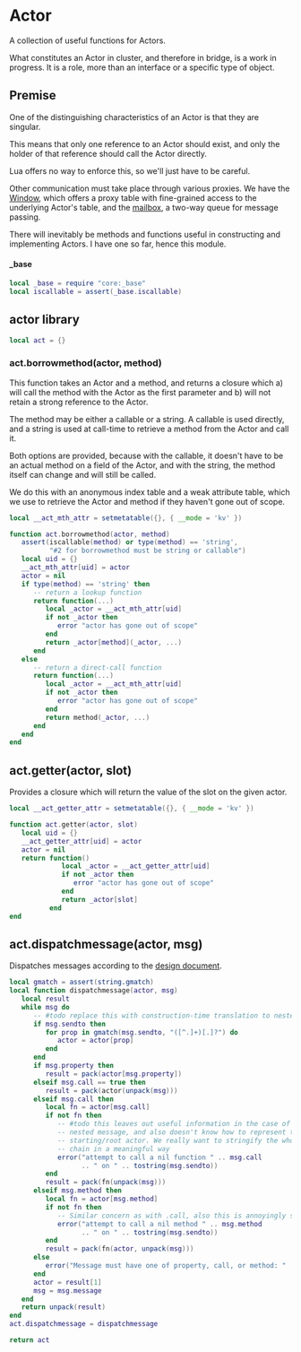 # Actor

  A collection of useful functions for Actors\.

What constitutes an Actor in cluster, and therefore in bridge, is a work in
progress\.  It is a role, more than an interface or a specific type of object\.


## Premise

  One of the distinguishing characteristics of an Actor is that they are
singular\.

This means that only one reference to an Actor should exist, and only the
holder of that reference should call the Actor directly\.

Lua offers no way to enforce this, so we'll just have to be careful\.

Other communication must take place through various proxies\.  We have the
[Window](https://gitlab.com/special-circumstance/core/-/blob/trunk/doc/md/window/window.md), which offers a proxy table with fine\-grained
access to the underlying Actor's table, and the [mailbox](https://gitlab.com/special-circumstance/core/-/blob/trunk/doc/md/mailbox/mailbox.md),
a two\-way queue for message passing\.

There will inevitably be methods and functions useful in constructing and
implementing Actors\.  I have one so far, hence this module\.


#### \_base

```lua
local _base = require "core:_base"
local iscallable = assert(_base.iscallable)
```


## actor library

```lua
local act = {}
```


### act\.borrowmethod\(actor, method\)

  This function takes an Actor and a method, and returns a closure which a\)
will call the method with the Actor as the first parameter and b\) will not
retain a strong reference to the Actor\.

The method may be either a callable or a string\.  A callable is used directly,
and a string is used at call\-time to retrieve a method from the Actor and call
it\.

Both options are provided, because with the callable, it doesn't have to be an
actual method on a field of the Actor, and with the string, the method itself
can change and will still be called\.

We do this with an anonymous index table and a weak attribute table, which we
use to retrieve the Actor and method if they haven't gone out of scope\.

```lua
local __act_mth_attr = setmetatable({}, { __mode = 'kv' })

function act.borrowmethod(actor, method)
   assert(iscallable(method) or type(method) == 'string',
          "#2 for borrowmethod must be string or callable")
   local uid = {}
   __act_mth_attr[uid] = actor
   actor = nil
   if type(method) == 'string' then
      -- return a lookup function
      return function(...)
         local _actor = __act_mth_attr[uid]
         if not _actor then
            error "actor has gone out of scope"
         end
         return _actor[method](_actor, ...)
      end
   else
      -- return a direct-call function
      return function(...)
         local _actor = __act_mth_attr[uid]
         if not _actor then
            error "actor has gone out of scope"
         end
         return method(_actor, ...)
      end
   end
end
```


## act\.getter\(actor, slot\)

  Provides a closure which will return the value of the slot on the given
actor\.

```lua
local __act_getter_attr = setmetatable({}, { __mode = 'kv' })

function act.getter(actor, slot)
   local uid = {}
   __act_getter_attr[uid] = actor
   actor = nil
   return function()
             local _actor = __act_getter_attr[uid]
             if not _actor then
                error "actor has gone out of scope"
             end
             return _actor[slot]
          end
end
```


## act\.dispatchmessage\(actor, msg\)

  Dispatches messages according to the [design document](https://gitlab.com/special-circumstance/helm/-/blob/trunk/doc/md/design/maestro-and-messages.md)\.

```lua
local gmatch = assert(string.gmatch)
local function dispatchmessage(actor, msg)
   local result
   while msg do
      -- #todo replace this with construction-time translation to nested message?
      if msg.sendto then
         for prop in gmatch(msg.sendto, "([^.]+)[.]?") do
            actor = actor[prop]
         end
      end
      if msg.property then
         result = pack(actor[msg.property])
      elseif msg.call == true then
         result = pack(actor(unpack(msg)))
      elseif msg.call then
         local fn = actor[msg.call]
         if not fn then
            -- #todo this leaves out useful information in the case of a
            -- nested message, and also doesn't know how to represent the
            -- starting/root actor. We really want to stringify the whole
            -- chain in a meaningful way
            error("attempt to call a nil function " .. msg.call
                  .. " on " .. tostring(msg.sendto))
         end
         result = pack(fn(unpack(msg)))
      elseif msg.method then
         local fn = actor[msg.method]
         if not fn then
            -- Similar concern as with .call, also this is annoyingly similar
            error("attempt to call a nil method " .. msg.method
                  .. " on " .. tostring(msg.sendto))
         end
         result = pack(fn(actor, unpack(msg)))
      else
         error("Message must have one of property, call, or method: " .. (require "repr:repr".ts(msg)))
      end
      actor = result[1]
      msg = msg.message
   end
   return unpack(result)
end
act.dispatchmessage = dispatchmessage
```



```lua
return act
```
